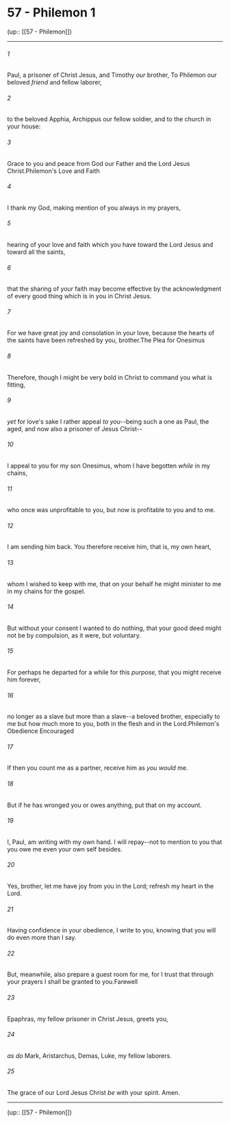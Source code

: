 # 57 - Philemon 1

(up:: [[57 - Philemon]])

***


###### 1 
Paul, a prisoner of Christ Jesus, and Timothy _our_ brother, To Philemon our beloved _friend_ and fellow laborer, 

###### 2 
to the beloved Apphia, Archippus our fellow soldier, and to the church in your house: 

###### 3 
Grace to you and peace from God our Father and the Lord Jesus Christ.Philemon's Love and Faith 

###### 4 
I thank my God, making mention of you always in my prayers, 

###### 5 
hearing of your love and faith which you have toward the Lord Jesus and toward all the saints, 

###### 6 
that the sharing of your faith may become effective by the acknowledgment of every good thing which is in you in Christ Jesus. 

###### 7 
For we have great joy and consolation in your love, because the hearts of the saints have been refreshed by you, brother.The Plea for Onesimus 

###### 8 
Therefore, though I might be very bold in Christ to command you what is fitting, 

###### 9 
_yet_ for love's sake I rather appeal _to you_--being such a one as Paul, the aged, and now also a prisoner of Jesus Christ-- 

###### 10 
I appeal to you for my son Onesimus, whom I have begotten _while_ in my chains, 

###### 11 
who once was unprofitable to you, but now is profitable to you and to me. 

###### 12 
I am sending him back. You therefore receive him, that is, my own heart, 

###### 13 
whom I wished to keep with me, that on your behalf he might minister to me in my chains for the gospel. 

###### 14 
But without your consent I wanted to do nothing, that your good deed might not be by compulsion, as it were, but voluntary. 

###### 15 
For perhaps he departed for a while for this _purpose,_ that you might receive him forever, 

###### 16 
no longer as a slave but more than a slave--a beloved brother, especially to me but how much more to you, both in the flesh and in the Lord.Philemon's Obedience Encouraged 

###### 17 
If then you count me as a partner, receive him as _you would_ me. 

###### 18 
But if he has wronged you or owes anything, put that on my account. 

###### 19 
I, Paul, am writing with my own hand. I will repay--not to mention to you that you owe me even your own self besides. 

###### 20 
Yes, brother, let me have joy from you in the Lord; refresh my heart in the Lord. 

###### 21 
Having confidence in your obedience, I write to you, knowing that you will do even more than I say. 

###### 22 
But, meanwhile, also prepare a guest room for me, for I trust that through your prayers I shall be granted to you.Farewell 

###### 23 
Epaphras, my fellow prisoner in Christ Jesus, greets you, 

###### 24 
_as do_ Mark, Aristarchus, Demas, Luke, my fellow laborers. 

###### 25 
The grace of our Lord Jesus Christ _be_ with your spirit. Amen.

***

(up:: [[57 - Philemon]])
